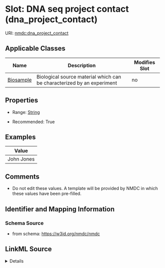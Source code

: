 # Slot: DNA seq project contact (dna_project_contact)

URI: [nmdc:dna_project_contact](https://w3id.org/nmdc/dna_project_contact)



<!-- no inheritance hierarchy -->




## Applicable Classes

| Name | Description | Modifies Slot |
| --- | --- | --- |
[Biosample](Biosample.md) | Biological source material which can be characterized by an experiment |  no  |







## Properties

* Range: [String](String.md)

* Recommended: True






## Examples

| Value |
| --- |
| John Jones |

## Comments

* Do not edit these values. A template will be provided by NMDC in which these values have been pre-filled.

## Identifier and Mapping Information







### Schema Source


* from schema: https://w3id.org/nmdc/nmdc




## LinkML Source

<details>
```yaml
name: dna_project_contact
title: DNA seq project contact
comments:
- Do not edit these values. A template will be provided by NMDC in which these values
  have been pre-filled.
examples:
- value: John Jones
from_schema: https://w3id.org/nmdc/nmdc
rank: 18
string_serialization: '{text}'
alias: dna_project_contact
domain_of:
- Biosample
slot_group: JGI-Metagenomics
range: string
recommended: true

```
</details>
